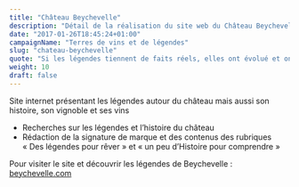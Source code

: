 ```yaml
---
title: "Château Beychevelle"
description: "Détail de la réalisation du site web du Château Beychevelle - Saint-Julien"
date: "2017-01-26T18:45:24+01:00"
campaignName: "Terres de vins et de légendes"
slug: "chateau-beychevelle"
quote: "Si les légendes tiennent de faits réels, elles ont évolué et ont été embellies avec le temps et à force d’être racontées. Elles invitent au rêve et libèrent en nous des émotions que l’on savoure maintenant, dans l’instant. Tout comme le font les grands vins…"
weight: 10
draft: false
---
```


Site internet présentant les légendes autour du château mais aussi son histoire, son vignoble et ses vins

- Recherches sur les légendes et l’histoire du château
- Rédaction de la signature de marque et des contenus des rubriques « Des légendes pour rêver » et « un peu d’Histoire pour comprendre »

Pour visiter le site et découvrir les légendes de Beychevelle : [beychevelle.com](https://beychevelle.com)
